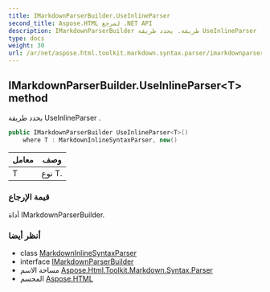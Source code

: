 ```yaml
---
title: IMarkdownParserBuilder.UseInlineParser
second_title: Aspose.HTML لمرجع .NET API
description: IMarkdownParserBuilder طريقة. يحدد طريقة UseInlineParser .
type: docs
weight: 30
url: /ar/net/aspose.html.toolkit.markdown.syntax.parser/imarkdownparserbuilder/useinlineparser/
---
```

## IMarkdownParserBuilder.UseInlineParser&lt;T&gt; method

يحدد طريقة UseInlineParser .

```csharp
public IMarkdownParserBuilder UseInlineParser<T>()
    where T : MarkdownInlineSyntaxParser, new()
```

| معامل | وصف |
| --- | --- |
| T | نوع T. |

### قيمة الإرجاع

أداة IMarkdownParserBuilder.

### أنظر أيضا

* class [MarkdownInlineSyntaxParser](../../markdowninlinesyntaxparser/)
* interface [IMarkdownParserBuilder](../)
* مساحة الاسم [Aspose.Html.Toolkit.Markdown.Syntax.Parser](../../imarkdownparserbuilder/)
* المجسم [Aspose.HTML](../../../)


